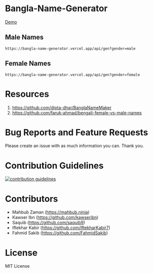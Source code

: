 # Bangla-Name-Generator

[Demo](https://bangla-name-generator.netlify.app/)

## Male Names

```
https://bangla-name-generator.vercel.app/api/gen?gender=male
```

## Female Names
```
https://bangla-name-generator.vercel.app/api/gen?gender=female
```

Resources
============
1. https://github.com/dipta-dhar/BanglaNameMaker
2. https://github.com/faruk-ahmad/bengali-female-vs-male-names

Bug Reports and Feature Requests
============
Please create an issue with as much information you can. Thank you.

Contribution Guidelines
============
<a href="https://github.com/lifeparticle/Bangla-Name-Generator/blob/master/CONTRIBUTING.md"><img alt="contribution guidelines" src="https://img.shields.io/badge/contribution-guidelines-brightgreen.svg?style=flat"/></a>

Contributors
============
- Mahbub Zaman (https://mahbub.ninja)
- Kawser Ibn (https://github.com/kawseribn)
- Saquib (https://github.com/saquib9)
- Iftekhar Kabir (https://github.com/IftekharKabir7)
- Fahmid Sakib (https://github.com/FahmidSakib)

License
============
MIT License

